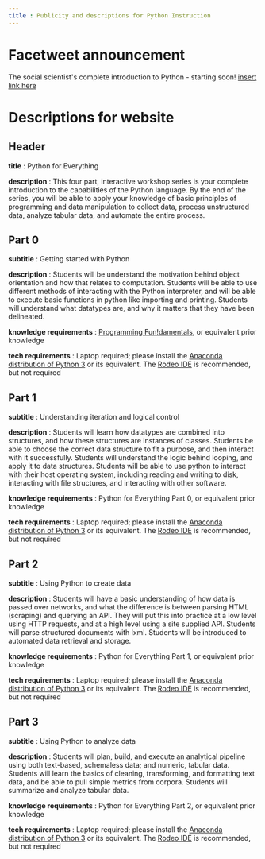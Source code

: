 ```yaml
---
title : Publicity and descriptions for Python Instruction
---
```


# Facetweet announcement

The social scientist's complete introduction to Python - starting soon! [insert link here](https://youtu.be/dQw4w9WgXcQ)

# Descriptions for website

## Header

**title** : Python for Everything

**description** : This four part, interactive workshop series is your complete introduction to the capabilities of the Python language. By the end of the series, you will be able to apply your knowledge of basic principles of programming and data manipulation to collect data, process unstructured data, analyze tabular data, and automate the entire process.

## Part 0

**subtitle** : Getting started with Python

**description** : Students will be understand the motivation behind object orientation and how that relates to computation. Students will be able to use different methods of interacting with the Python interpreter, and will be able to execute basic functions in python like importing and printing. Students will understand what datatypes are, and why it matters that they have been delineated.

**knowledge requirements** : [Programming Fun!damentals](https://github.com/dlab-berkeley/programming-fundamentals), or equivalent prior knowledge

**tech requirements** : Laptop required; please install the [Anaconda distribution of Python 3](https://www.continuum.io/downloads) or its equivalent. The [Rodeo IDE](https://www.yhat.com/products/rodeo) is recommended, but not required

## Part 1

**subtitle** : Understanding iteration and logical control

**description** : Students will learn how datatypes are combined into structures, and how these structures are instances of classes. Students be able to choose the correct data structure to fit a purpose, and then interact with it successfully. Students will understand the logic behind looping, and apply it to data structures. Students will be able to use python to interact with their host operating system, including reading and writing to disk, interacting with file structures, and interacting with other software.

**knowledge requirements** : Python for Everything Part 0, or equivalent prior knowledge

**tech requirements** : Laptop required; please install the [Anaconda distribution of Python 3](https://www.continuum.io/downloads) or its equivalent. The [Rodeo IDE](https://www.yhat.com/products/rodeo) is recommended, but not required

## Part 2

**subtitle** : Using Python to create data

**description** : Students will have a basic understanding of how data is passed over networks, and what the difference is between parsing HTML (scraping) and querying an API. They will put this into practice at a low level using HTTP requests, and at a high level using a site supplied API. Students will parse structured documents with lxml. Students will be introduced to automated data retrieval and storage.

**knowledge requirements** : Python for Everything Part 1, or equivalent prior knowledge

**tech requirements** : Laptop required; please install the [Anaconda distribution of Python 3](https://www.continuum.io/downloads) or its equivalent. The [Rodeo IDE](https://www.yhat.com/products/rodeo) is recommended, but not required

## Part 3

**subtitle** : Using Python to analyze data

**description** : Students will plan, build, and execute an analytical pipeline using both text-based, schemaless data; and numeric, tabular data. Students will learn the basics of cleaning, transforming, and formatting text data, and be able to pull simple metrics from corpora. Students will summarize and analyze tabular data.

**knowledge requirements** : Python for Everything Part 2, or equivalent prior knowledge

**tech requirements** : Laptop required; please install the [Anaconda distribution of Python 3](https://www.continuum.io/downloads) or its equivalent. The [Rodeo IDE](https://www.yhat.com/products/rodeo) is recommended, but not required
